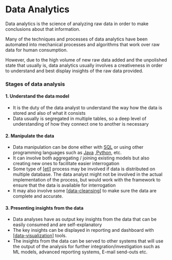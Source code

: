 # Data Analytics

Data analytics is the science of analyzing raw data in order to make conclusions about that information.

Many of the techniques and processes of data analytics have been automated into mechanical processes and algorithms that work over raw data for human consumption.

However, due to the high volume of new raw data added and the unpolished state that usually is, data analytics usually involves a creativeness in order to understand and best display insights of the raw data provided.

### Stages of data analysis

#### 1. **Understand the data model**

- It is the duty of the data analyst to understand the way how the data is stored and also of what it consists
- Data usually is segregated in multiple tables, so a deep level of understanding of how they connect one to another is necessary

#### 2. **Manipulate the data**

- Data manipulation can be done either with [SQL](https://en.wikipedia.org/wiki/SQL) or using other programming languages such as [Java](<https://en.wikipedia.org/wiki/Java_(programming_language)>) ,[Python](<https://en.wikipedia.org/wiki/Python_(programming_language)>), etc.
- It can involve both aggregating / joining existing models but also creating new ones to facilitate easier interrogation
- Some type of [[etl]] process may be involved if data is distributed on multiple database. The data analyst might not be involved in the actual implementation of the process, but would work with the framework to ensure that the data is available for interrogation
- It may also involve some [[data-cleansing]] to make sure the data are complete and accurate.

#### 3. **Presenting insights from the data**

- Data analyses have as output key insights from the data that can be easily consumed and are self-explanatory
- The key insights can be displayed in reporting and dashboard with [[data-visualization]] tools.
- The insights from the data can be served to other systems that will use the output of the analysis for further integration/investigation such as ML models, advanced reporting systems, E-mail send-outs etc.

[//begin]: # "Autogenerated link references for markdown compatibility"
[etl]: etl "Extract, transform, load"
[data-cleansing]: data-cleansing "Data Cleansing"
[data-visualization]: data-visualization "Data Visualization"
[//end]: # "Autogenerated link references"
